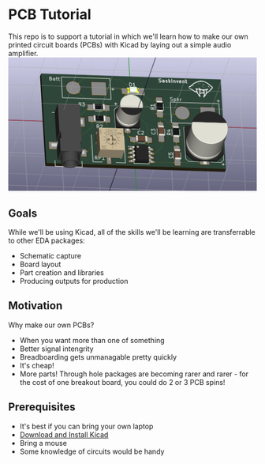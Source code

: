 # PCB Tutorial
This repo is to support a tutorial in which we'll learn how to make our own printed circuit boards (PCBs) with Kicad by laying out a simple audio amplifier.
![](/render.png?raw=true)

## Goals
While we'll be using Kicad, all of the skills we'll be learning are transferrable to other EDA packages:
* Schematic capture
* Board layout
* Part creation and libraries
* Producing outputs for production

## Motivation
Why make our own PCBs?
* When you want more than one of something
* Better signal intengrity
* Breadboarding gets unmanagable pretty quickly
* It's cheap!
* More parts! Through hole packages are becoming rarer and rarer - for the cost of one breakout board, you could do 2 or 3 PCB spins!

## Prerequisites
* It's best if you can bring your own laptop
* [Download and Install Kicad](http://kicad-pcb.org/)
* Bring a mouse
* Some knowledge of circuits would be handy
